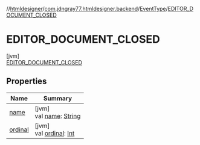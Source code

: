 //[htmldesigner](../../../../index.md)/[com.jdngray77.htmldesigner.backend](../../index.md)/[EventType](../index.md)/[EDITOR_DOCUMENT_CLOSED](index.md)

# EDITOR_DOCUMENT_CLOSED

[jvm]\
[EDITOR_DOCUMENT_CLOSED](index.md)

## Properties

| Name | Summary |
|---|---|
| [name](../../../com.jdngray77.htmldesigner.frontend.controls/-quad-control/-quad-control-mode/-all/index.md#-372974862%2FProperties%2F-1216412040) | [jvm]<br>val [name](../../../com.jdngray77.htmldesigner.frontend.controls/-quad-control/-quad-control-mode/-all/index.md#-372974862%2FProperties%2F-1216412040): [String](https://kotlinlang.org/api/latest/jvm/stdlib/kotlin/-string/index.html) |
| [ordinal](../../../com.jdngray77.htmldesigner.frontend.controls/-quad-control/-quad-control-mode/-all/index.md#-739389684%2FProperties%2F-1216412040) | [jvm]<br>val [ordinal](../../../com.jdngray77.htmldesigner.frontend.controls/-quad-control/-quad-control-mode/-all/index.md#-739389684%2FProperties%2F-1216412040): [Int](https://kotlinlang.org/api/latest/jvm/stdlib/kotlin/-int/index.html) |
